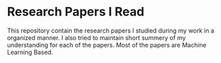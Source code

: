 # Research Papers I Read 
This repository contain the research papers I studied during my work in a organized manner. I also tried to maintain short summery of my understanding for each of the papers. 
Most of the papers are Machine Learning Based.


